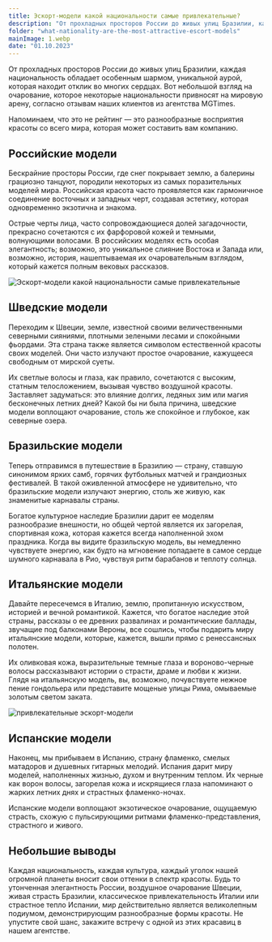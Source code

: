 ```yaml
---
title: Эскорт-модели какой национальности самые привлекательные?
description: "От прохладных просторов России до живых улиц Бразилии, каждая национальность обладает особенным шармом, уникальной аурой, которая находит отклик во многих сердцах. Вот небольшой взгляд на очарование, которое некоторые национальности привносят на мировую арену, согласно отзывам наших клиентов из агентства MGTimes. "
folder: "what-nationality-are-the-most-attractive-escort-models"
mainImage: 1.webp
date: "01.10.2023"
---
```

От прохладных просторов России до живых улиц Бразилии, каждая национальность обладает особенным шармом, уникальной аурой, которая находит отклик во многих сердцах. Вот небольшой взгляд на очарование, которое некоторые национальности привносят на мировую арену, согласно отзывам наших клиентов из агентства MGTimes. 

Напоминаем, что это не рейтинг — это разнообразные восприятия красоты со всего мира, которая может составить вам компанию.

## Российские модели
Бескрайние просторы России, где снег покрывает землю, а балерины грациозно танцуют, породили некоторых из самых поразительных моделей мира. Российская красота часто проявляется как гармоничное соединение восточных и западных черт, создавая эстетику, которая одновременно экзотична и знакома. 

Острые черты лица, часто сопровождающиеся долей загадочности, прекрасно сочетаются с их фарфоровой кожей и темными, волнующими волосами. В российских моделях есть особая элегантность; возможно, это уникальное слияние Востока и Запада или, возможно, история, нашептываемая их очаровательным взглядом, который кажется полным вековых рассказов.

![Эскорт-модели какой национальности самые привлекательные](/assets/img/media/what-nationality-are-the-most-attractive-escort-models/2.webp "самые привлекательные эскорт-модели")

## Шведские модели
Переходим к Швеции, земле, известной своими величественными северными сияниями, плотными зелеными лесами и спокойными фьордами. Эта страна также является символом естественной красоты своих моделей. Они часто излучают простое очарование, кажущееся свободным от мирской суеты. 

Их светлые волосы и глаза, как правило, сочетаются с высоким, статным телосложением, вызывая чувство воздушной красоты. Заставляет задуматься: это влияние долгих, ледяных зим или магия бесконечных летних дней? Какой бы ни была причина, шведские модели воплощают очарование, столь же спокойное и глубокое, как северные озера.

## Бразильские модели
Теперь отправимся в путешествие в Бразилию — страну, ставшую синонимом ярких самб, горячих футбольных матчей и грандиозных фестивалей. В такой оживленной атмосфере не удивительно, что бразильские модели излучают энергию, столь же живую, как знаменитые карнавалы страны. 

Богатое культурное наследие Бразилии дарит ее моделям разнообразие внешности, но общей чертой является их загорелая, спортивная кожа, которая кажется всегда наполненной эхом праздника. Когда вы видите бразильскую модель, вы немедленно чувствуете энергию, как будто на мгновение попадаете в самое сердце шумного карнавала в Рио, чувствуя ритм барабанов и теплоту солнца.

## Итальянские модели
Давайте пересечемся в Италию, землю, пропитанную искусством, историей и вечной романтикой. Кажется, что богатое наследие этой страны, рассказы о ее древних развалинах и романтические баллады, звучащие под балконами Вероны, все сошлись, чтобы подарить миру итальянские модели, которые, кажется, вышли прямо с ренессансных полотен. 

Их оливковая кожа, выразительные темные глаза и вороново-черные волосы рассказывают истории о страсти, драме и любви к жизни. Глядя на итальянскую модель, вы, возможно, почувствуете нежное пение гондольера или представите мощеные улицы Рима, омываемые золотым светом заката.

![привлекательные эскорт-модели](/assets/img/media/what-nationality-are-the-most-attractive-escort-models/2.webp "самые привлекательные эскортницы")

## Испанские модели
Наконец, мы прибываем в Испанию, страну фламенко, смелых матадоров и душевных гитарных мелодий. Испания дарит миру моделей, наполненных жизнью, духом и внутренним теплом. Их черные как ворон волосы, загорелая кожа и искрящиеся глаза напоминают о жарких летних днях и страстных фламенко-ночах. 

Испанские модели воплощают экзотическое очарование, ощущаемую страсть, схожую с пульсирующими ритмами фламенко-представления, страстного и живого.

## Небольшие выводы
Каждая национальность, каждая культура, каждый уголок нашей огромной планеты вносит свои оттенки в спектр красоты. Будь то утонченная элегантность России, воздушное очарование Швеции, живая страсть Бразилии, классическое привлекательность Италии или страстное тепло Испании, мир действительно является великолепным подиумом, демонстрирующим разнообразные формы красоты. Не упустите свой шанс, закажите встречу с одной из этих красавиц в нашем агентстве.




